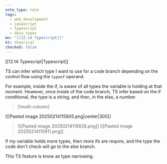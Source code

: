 ```yaml
---
note_type: note
tags:
  - web_development
  - javascript
  - typescript
  - data_types
mn: "[[12.14 Typescript]]"
kt: theorical
checked: false
---
```

[[12.14 Typescript|Typescript]]

TS can infer which type I want to use for a code branch depending on the control flow using the `typeof` operand.

For example, inside the if, is aware of all types the variable is holding at that moment. However, once inside of the code branch, TS infer based on the if conditional, the type is a string, and then, in the else, a number. 

>[!multi-column]
>
![[Pasted image 20250214115805.png|center|300]]
>
>![[Pasted image 20250214115828.png]]
>![[Pasted image 20250214115911.png]]

If my variable holds more types, then more ifs are require, and the type the code don't check will go to the else branch. 

This TS feature is know as type narrowing. 